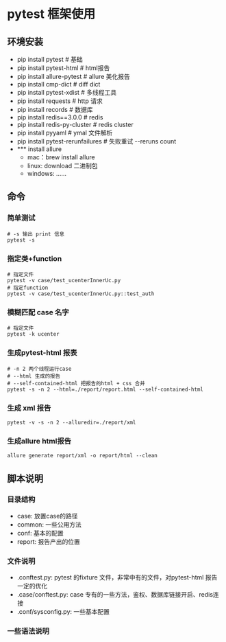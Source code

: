 # pytest 框架使用

## 环境安装

- pip install pytest # 基础
- pip install pytest-html # html报告
- pip install allure-pytest # allure 美化报告
- pip install cmp-dict # diff dict
- pip install pytest-xdist # 多线程工具
- pip install requests # http 请求
- pip install records # 数据库
- pip install redis==3.0.0 # redis
- pip install redis-py-cluster # redis cluster
- pip install pyyaml # ymal 文件解析
- pip install pytest-rerunfailures # 失败重试 --reruns count
- *** install allure 
    - mac：brew install allure
    - linux: download 二进制包
    - windows: ……

## 命令

### 简单测试
```shell
# -s 输出 print 信息
pytest -s
```

### 指定类+function
```shell
# 指定文件
pytest -v case/test_ucenterInnerUc.py
# 指定function
pytest -v case/test_ucenterInnerUc.py::test_auth
```

### 模糊匹配 case 名字
```shell
# 指定文件
pytest -k ucenter
```

### 生成pytest-html 报表
```shell
# -n 2 两个线程运行case
# --html 生成的报告
# --self-contained-html 把报告的html + css 合并
pytest -s -n 2 --html=./report/report.html --self-contained-html 
```

### 生成 xml 报告
```
pytest -v -s -n 2 --alluredir=./report/xml
```

### 生成allure html报告
```
allure generate report/xml -o report/html --clean
```

## 脚本说明

### 目录结构
- case: 放置case的路径
- common: 一些公用方法
- conf: 基本的配置
- report: 报告产出的位置

### 文件说明
- .conftest.py: pytest 的fixture 文件，非常中有的文件，对pytest-html 报告一定的优化
- .case/conftest.py: case 专有的一些方法，鉴权、数据库链接开启、redis连接
- .conf/sysconfig.py: 一些基本配置

### 一些语法说明
